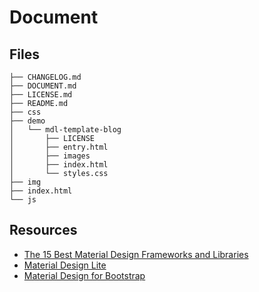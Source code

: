 <!--
@Author: shumez
@Date:   2018-05-16 16:39:69
@Project: shumez.github.io
@Filename: DOCUMENT.md
@Last modified by:   shumez
@Last modified time: 2018-05-16 16:44:32
-->


# Document


## Files

```
├── CHANGELOG.md
├── DOCUMENT.md
├── LICENSE.md
├── README.md
├── css
├── demo
│   └── mdl-template-blog
│       ├── LICENSE
│       ├── entry.html
│       ├── images
│       ├── index.html
│       └── styles.css
├── img
├── index.html
└── js
```



## Resources

- [The 15 Best Material Design Frameworks and Libraries]
- [Material Design Lite]
- [Material Design for Bootstrap]








[The 15 Best Material Design Frameworks and Libraries]: https://tutorialzine.com/2016/03/the-15-best-material-design-frameworks-and-libraries
[Material Design Lite]: https://getmdl.io
[Material Design for Bootstrap]: https://fezvrasta.github.io/bootstrap-material-design/